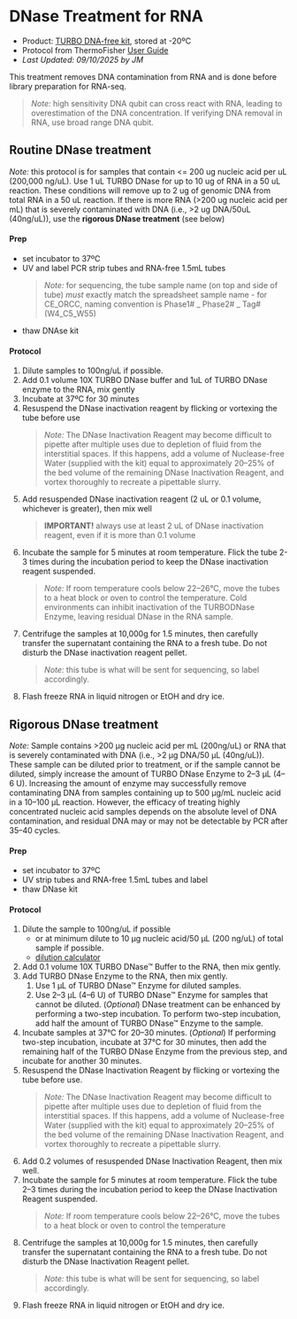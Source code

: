 # DNase Treatment for RNA
- Product: [TURBO DNA-free kit](https://www.thermofisher.com/order/catalog/product/AM1907), stored at -20ºC
- Protocol from ThermoFisher [User Guide](https://assets.thermofisher.com/TFS-Assets/LSG/manuals/1907M_turbodnafree_UG.pdf)
- *Last Updated: 09/10/2025 by JM*

This treatment removes DNA contamination from RNA and is done before library preparation for RNA-seq.
>*Note:* high sensitivity DNA qubit can cross react with RNA, leading to overestimation of the DNA concentration. If verifying DNA removal in RNA, use broad range DNA qubit.

## Routine DNase treatment
*Note:* this protocol is for samples that contain <= 200 ug nucleic acid per uL (200,000 ng/uL). Use 1 uL TURBO DNase for up to 10 ug of RNA in a 50 uL reaction. These conditions will remove up to 2 ug of genomic DNA from total RNA in a 50 uL reaction. If there is more RNA (>200 ug nucleic acid per mL) that is severely contaminated with DNA (i.e., >2 ug DNA/50uL (40ng/uL)), use the **rigorous DNase treatment** (see below)

#### Prep
- set incubator to 37ºC
- UV and label PCR strip tubes and RNA-free 1.5mL tubes 
	>*Note:* for sequencing, the tube sample name (on top and side of tube) *must* exactly match the spreadsheet sample name - for CE_ORCC, naming convention is Phase1# _ Phase2# _ Tag# (W4_C5_W55)
- thaw DNAse kit

#### Protocol
1. Dilute samples to 100ng/uL if possible.
2. Add 0.1 volume 10X TURBO DNase buffer and 1uL of TURBO DNase enzyme to the RNA, mix gently
3. Incubate at 37ºC for 30 minutes
4. Resuspend the DNase inactivation reagent by flicking or vortexing the tube before use
	>*Note:* The DNase Inactivation Reagent may become difficult to pipette after multiple uses due to depletion of fluid from the interstitial spaces. If this happens, add a volume of Nuclease-free Water (supplied with the kit) equal to approximately 20–25% of the bed volume of the remaining DNase Inactivation Reagent, and vortex thoroughly to recreate a pipettable slurry.
5. Add resuspended DNase inactivation reagent (2 uL or 0.1 volume, whichever is greater), then mix well
	>**IMPORTANT!** always use at least 2 uL of DNase inactivation reagent, even if it is more than 0.1 volume
6. Incubate the sample for 5 minutes at room temperature. Flick the tube 2-3 times during the incubation period to keep the DNase inactivation reagent suspended.
	>*Note:* If room temperature cools below 22–26°C, move the tubes to a heat block or oven to control the temperature. Cold environments can inhibit inactivation of the TURBODNase Enzyme, leaving residual DNase in the RNA sample.
7. Centrifuge the samples at 10,000g for 1.5 minutes, then carefully transfer the supernatant containing the RNA to a fresh tube. Do not disturb the DNase inactivation reagent pellet.
	>*Note:* this tube is what will be sent for sequencing, so label accordingly.
8. Flash freeze RNA in liquid nitrogen or EtOH and dry ice.

## Rigorous DNase treatment
*Note:* Sample contains >200 μg nucleic acid per mL (200ng/uL) or RNA that is severely contaminated with DNA (i.e., >2 μg DNA/50 μL (40ng/uL)). These sample can be diluted prior to treatment, or if the sample cannot be diluted, simply increase the amount of TURBO DNase Enzyme to 2–3 μL (4–6 U). Increasing the amount of enzyme may successfully remove contaminating DNA from samples containing up to 500 μg/mL nucleic acid in a 10–100 μL reaction. However, the efficacy of treating highly concentrated nucleic acid samples depends on the absolute level of DNA contamination, and residual DNA may or may not be detectable by PCR after 35–40 cycles.

#### Prep
- set incubator to 37ºC
- UV strip tubes and RNA-free 1.5mL tubes and label
- thaw DNase kit

#### Protocol
1. Dilute the sample to 100ng/uL if possible
	- or at minimum dilute to 10 μg nucleic acid/50 μL (200 ng/uL) of total sample if possible.
	- [dilution calculator](https://docs.google.com/spreadsheets/d/1gbe4WCgUxCHr_a1WV63z3jBjIRU369wQ1G4552Gvhjw/edit?gid=0#gid=0)
2. Add 0.1 volume 10X TURBO DNase™ Buffer to the RNA, then mix gently.
3. Add TURBO DNase Enzyme to the RNA, then mix gently.
	1. Use 1 μL of TURBO DNase™ Enzyme for diluted samples.
	2. Use 2–3 μL (4–6 U) of TURBO DNase™ Enzyme for samples that cannot be diluted.
		(*Optional*) DNase treatment can be enhanced by performing a two-step incubation. To perform two-step incubation, add half the amount of TURBO DNase™ Enzyme to the sample.
4. Incubate samples at 37°C for 20–30 minutes.
		(*Optional*) If performing two-step incubation, incubate at 37°C for 30 minutes, then add the remaining half of the TURBO DNase Enzyme from the previous step, and incubate for another 30 minutes.
5. Resuspend the DNase Inactivation Reagent by flicking or vortexing the tube before use.
	>*Note:* The DNase Inactivation Reagent may become difficult to pipette after multiple uses due to depletion of fluid from the interstitial spaces. If this happens, add a volume of Nuclease-free Water (supplied with the kit) equal to approximately 20–25% of the bed volume of the remaining DNase Inactivation Reagent, and vortex thoroughly to recreate a pipettable slurry.
6. Add 0.2 volumes of resuspended DNase Inactivation Reagent, then mix well.
7. Incubate the sample for 5 minutes at room temperature. Flick the tube 2–3 times during the incubation period to keep the DNase Inactivation Reagent suspended.
	>*Note:* If room temperature cools below 22–26°C, move the tubes to a heat block or oven to control the temperature
8. Centrifuge the samples at 10,000g for 1.5 minutes, then carefully transfer the supernatant containing the RNA to a fresh tube. Do not disturb the DNase Inactivation Reagent pellet. 
	>*Note:* this tube is what will be sent for sequencing, so label accordingly.
9. Flash freeze RNA in liquid nitrogen or EtOH and dry ice.
